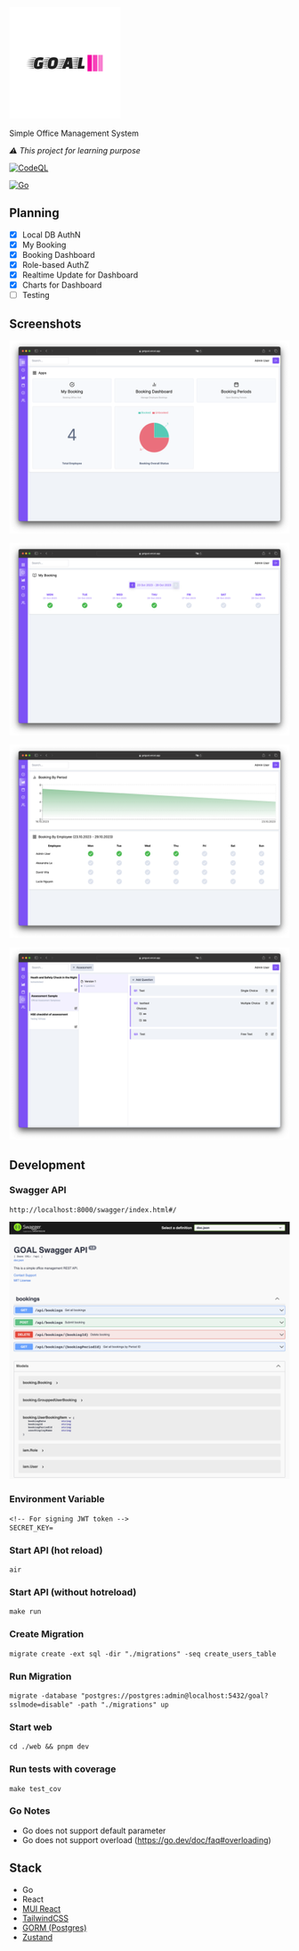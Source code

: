 <img src="art/logo-color.svg" alt="drawing" style="width:200px;"/>

Simple Office Management System

*⚠️ This project for learning purpose*

[![CodeQL](https://github.com/truc9/goal/actions/workflows/codeql.yml/badge.svg)](https://github.com/truc9/goal/actions/workflows/codeql.yml)

[![Go](https://github.com/truc9/goal/actions/workflows/go.yml/badge.svg)](https://github.com/truc9/goal/actions/workflows/go.yml)

## Planning
- [x] Local DB AuthN
- [x] My Booking
- [x] Booking Dashboard
- [x] Role-based AuthZ
- [x] Realtime Update for Dashboard
- [x] Charts for Dashboard
- [ ] Testing

## Screenshots

![0](art/assets/1.png)

![3](art/assets/2.png)

![2](art/assets/3.png)

![3](art/assets/4.png)


## Development

### Swagger API
```
http://localhost:8000/swagger/index.html#/
```
![0](art/assets/goal-swagger.png)

### Environment Variable
```
<!-- For signing JWT token -->
SECRET_KEY=
```

### Start API (hot reload)
```
air
```

### Start API (without hotreload)
```
make run
```

### Create Migration
```
migrate create -ext sql -dir "./migrations" -seq create_users_table
```

### Run Migration
```
migrate -database "postgres://postgres:admin@localhost:5432/goal?sslmode=disable" -path "./migrations" up
```

### Start web
```
cd ./web && pnpm dev
```

### Run tests with coverage
```
make test_cov
```
### Go Notes
- Go does not support default parameter
- Go does not support overload (https://go.dev/doc/faq#overloading)

## Stack
- Go
- React
- [MUI React](https://mui.com)
- [TailwindCSS](https://tailwindcss.com)
- [GORM (Postgres)](https://gorm.io)
- [Zustand](https://docs.pmnd.rs/zustand/getting-started/introduction)
